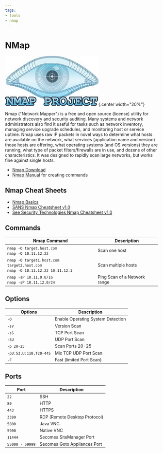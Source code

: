 ```yaml
---
tags:
- tools
- nmap
---
```

#  NMap

![](img/logo.jpg){.center width="20%"}

Nmap ("Network Mapper") is a free and open source (license) utility for network discovery and security auditing. Many systems and network administrators also find it useful for tasks such as network inventory, managing service upgrade schedules, and monitoring host or service uptime. Nmap uses raw IP packets in novel ways to determine what hosts are available on the network, what services (application name and version) those hosts are offering, what operating systems (and OS versions) they are running, what type of packet filters/firewalls are in use, and dozens of other characteristics. It was designed to rapidly scan large networks, but works fine against single hosts.

- [Nmap Download](https://nmap.org/download.html)
- [Nmap Manual](https://nmap.org/book/man.html) for creating commands

## Nmap Cheat Sheets
- [Nmap Basics]({{base_repo_file}}/docs/tools/nmap/docs/romelsan_nmap-basics.pdf)
- [SANS Nmap Cheatsheet v1.0]({{base_repo_file}}/docs/tools/nmap/docs/NmapCheatSheetv1.0.pdf)
- [See Security Technologies Nmap Cheatsheet v1.0]({{base_repo_file}}/docs/tools/nmap/docs/nmapcheatsheet.pdf)

## Commands

| Nmap Command                                                                      | Description |
| --------------------------------------------------------------------------------  | --------------------------- |
| `nmap -O target.host.com` <br> `nmap -O 10.11.12.22`                              | Scan one host |
| `nmap -O target1.host.com target2.host.com` <br> `nmap -O 10.11.12.22 10.11.12.1` | Scan multiple hosts |
| `nmap -sP 10.11.0.0/16` <br> `nmap -sP 10.11.12.0/24`                             | Ping Scan of a Network range |


## Options

| Options                    | Description |
| -------------------------- | ----------------------------------- |
| `-O`                       | Enable Operating System Detection |
| `-sV`                      | Version Scan |
| `-sS`                      | TCP Port Scan |
| `-SU`                      | UDP Port Scan |
| `-p 20-25`                 | Scan Ports 20-25 |
| `-pU:53,U:110,T20-445`     | Mix TCP UDP Port Scan |
| `-F`                       | Fast (limited Port Scan) |

## Ports

| Port                | Description |
| ------------------- | ------------------------------- |
| `22`                | SSH |
| `80`                | HTTP |
| `443`               | HTTPS |
| `3389`              | RDP (Remote Desktop Protocol) |
| `5800`              | Java VNC |
| `5900`              | Native VNC |
| `11444`             | Secomea SiteManager Port |
| `55000 - 59999`     | Secomea Goto Appliances Port |
